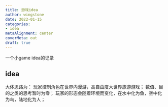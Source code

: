```yaml
---
title: 游戏idea
author: wingstone
date: 2022-01-15
categories:
- idea
metaAlignment: center
coverMeta: out
draft: true
---
```


一个小game idea的记录
<!--more-->

## idea

大体思路为：
玩家控制角色在世界内漫游，高自由度大世界旅游游戏；
数值、目的之类的思考暂时为零；
玩家的形态会随着环境而变化，在水中化为鱼，空中化为鸟，陆地化为人；